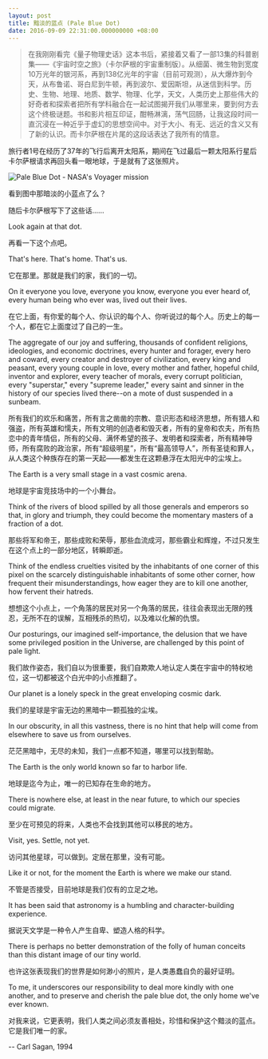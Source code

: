 ```yaml
---
layout: post
title: 黯淡的蓝点 (Pale Blue Dot)
date: 2016-09-09 22:31:00.000000000 +08:00
---
```


>    在我刚刚看完《量子物理史话》这本书后，紧接着又看了一部13集的科普剧集——《宇宙时空之旅》（卡尔萨根的宇宙重制版）。从细菌、微生物到宽度10万光年的银河系，再到138亿光年的宇宙（目前可观测），从大爆炸到今天，从布鲁诺、哥白尼到牛顿，再到波尔、爱因斯坦，从迷信到科学。历史、生物、地理、地质、数学、物理、化学，天文，人类历史上那些伟大的好奇者和探索者把所有学科融合在一起试图揭开我们从哪里来，要到何方去这个终极谜题。书和影片相互印证，酣畅淋漓，荡气回肠，让我这段时间一直沉浸在一种近乎于虚幻的思想空间中。对于大小、有无、远近的含义又有了新的认识。而卡尔萨根在片尾的这段话表达了我所有的情意。

旅行者1号在经历了37年的飞行后离开太阳系，期间在飞过最后一颗太阳系行星后卡尔萨根请求再回头看一眼地球，于是就有了这张照片。

![Pale Blue Dot - NASA's Voyager mission](http://www.nasa.gov/sites/default/files/styles/side_image/public/thumbnails/image/pia00452.jpg)


看到图中那暗淡的小蓝点了么？

随后卡尔萨根写下了这些话……


Look again at that dot.

再看一下这个点吧。

That's here. That's home. That's us.

它在那里。那就是我们的家，我们的一切。

On it everyone you love, everyone you know, everyone you ever heard of, every human being who ever was, lived out their lives.

在它上面，有你爱的每个人、你认识的每个人、你听说过的每个人。历史上的每一个人，都在它上面度过了自己的一生。

The aggregate of our joy and suffering, thousands of confident religions, ideologies, and economic doctrines, every hunter and forager, every hero and coward, every creator and destroyer of civilization, every king and peasant, every young couple in love, every mother and father, hopeful child, inventor and explorer, every teacher of morals, every corrupt politician, every "superstar," every "supreme leader," every saint and sinner in the history of our species lived there--on a mote of dust suspended in a sunbeam.

所有我们的欢乐和痛苦，所有言之凿凿的宗教、意识形态和经济思想，所有猎人和强盗，所有英雄和懦夫，所有文明的创造者和毁灭者，所有的皇帝和农夫，所有热恋中的青年情侣，所有的父母、满怀希望的孩子、发明者和探索者，所有精神导师，所有腐败的政治家，所有“超级明星”，所有“最高领导人”，所有圣徒和罪人，从人类这个种族存在的第一天起——都发生在这颗悬浮在太阳光中的尘埃上。

The Earth is a very small stage in a vast cosmic arena.

地球是宇宙竞技场中的一个小舞台。

Think of the rivers of blood spilled by all those generals and emperors so that, in glory and triumph, they could become the momentary masters of a fraction of a dot.

那些将军和帝王，那些成败和荣辱，那些血流成河，那些霸业和辉煌，不过只发生在这个点上的一部分地区，转瞬即逝。

Think of the endless cruelties visited by the inhabitants of one corner of this pixel on the scarcely distinguishable inhabitants of some other corner, how frequent their misunderstandings, how eager they are to kill one another, how fervent their hatreds.

想想这个小点上，一个角落的居民对另一个角落的居民，往往会表现出无限的残忍，无所不在的误解，互相残杀的热切，以及难以化解的仇恨。

Our posturings, our imagined self-importance, the delusion that we have some privileged position in the Universe, are challenged by this point of pale light.

我们故作姿态，我们自以为很重要，我们自欺欺人地认定人类在宇宙中的特权地位，这一切都被这个白光中的小点推翻了。

Our planet is a lonely speck in the great enveloping cosmic dark.

我们的星球是宇宙无边的黑暗中一颗孤独的尘埃。

In our obscurity, in all this vastness, there is no hint that help will come from elsewhere to save us from ourselves.

茫茫黑暗中，无尽的未知，我们一点都不知道，哪里可以找到帮助。

The Earth is the only world known so far to harbor life.

地球是迄今为止，唯一的已知存在生命的地方。

There is nowhere else, at least in the near future, to which our species could migrate.

至少在可预见的将来，人类也不会找到其他可以移民的地方。

Visit, yes. Settle, not yet.

访问其他星球，可以做到。定居在那里，没有可能。

Like it or not, for the moment the Earth is where we make our stand.

不管是否接受，目前地球是我们仅有的立足之地。

It has been said that astronomy is a humbling and character-building experience.

据说天文学是一种令人产生自卑、塑造人格的科学。

There is perhaps no better demonstration of the folly of human conceits than this distant image of our tiny world.

也许这张表现我们的世界是如何渺小的照片，是人类愚蠢自负的最好证明。

To me, it underscores our responsibility to deal more kindly with one another, and to preserve and cherish the pale blue dot, the only home we've ever known.

对我来说，它更表明，我们人类之间必须友善相处，珍惜和保护这个黯淡的蓝点。它是我们唯一的家。



-- Carl Sagan, 1994